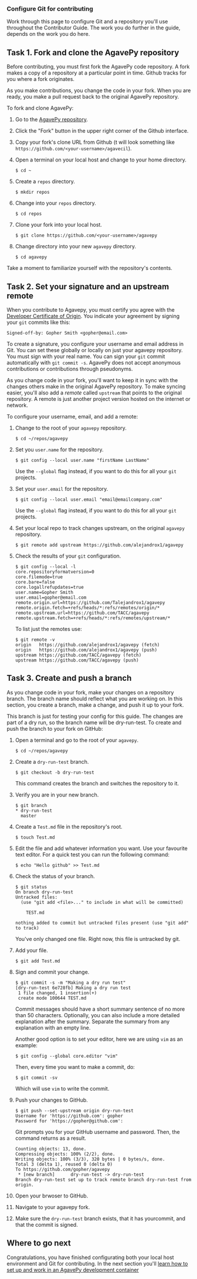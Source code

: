 ### Configure Git for contributing

Work through this page to configure Git and a repository you'll use throughout
the Contributor Guide.
The work you do further in the guide, depends on the work you do here.

## Task 1. Fork and clone the AgavePy repository

Before contributing, you must first fork the AgavePy code repository.
A fork makes a copy of a repository at a particular point in time.
Github tracks for you where a fork originates.

As you make contributions, you change the code in your fork.
When you are ready, you make a pull request back to the original AgavePy
repository.

To fork and clone AgavePy:
1. Go to the [AgavePy repository](https://github.com/TACC/agavepy).

2. Click the "Fork" button in the upper right corner of the Github interface.

3. Copy your fork's clone URL from Github (t will look something like 
`https://github.com/<your-username>/agavecil`).

4. Open a terminal on your local host and change to your home directory.
   ```
   $ cd ~
   ```

5. Create a `repos` directory.
   ```
   $ mkdir repos
   ```

6. Change into your `repos` directory.
   ```
   $ cd repos
   ```

7. Clone your fork into your local host.
   ```
   $ git clone https://github.com/<your-username>/agavepy
   ```

8. Change directory into your new `agavepy` directory.
   ```
   $ cd agavepy
   ```

Take a moment to familiarize yourself with the repository's contents.


## Task 2. Set your signature and an upstream remote

When you contribute to Agavepy, you must certify you agree with the [Developer
Certificate of Origin](https://developercertificate.org/).
You indicate your agreement by signing your `git` commits like this:
```
Signed-off-by: Gopher Smith <gopher@email.com>
```

To create a signature, you configure your username and email address in Git.
You can set these globally or locally on just your agavepy repository.
You must sign with your real name.
You can sign your `git` commit automatically with `git commit -s`. 
AgavePy does not accept anonymous contributions or contributions through
pseudonyms.

As you change code in your fork, you'll want to keep it in sync with the
changes others make in the original AgavePy repository.
To make syncing easier, you'll also add a _remote_ called `upstream` that
points to the original repository. 
A remote is just another project version hosted on the internet or network.

To configure your username, email, and add a remote:
1. Change to the root of your `agavepy` repository.
   ```
   $ cd ~/repos/agavepy
   ```

2. Set you `user.name` for the repository.
   ```
   $ git config --local user.name "firstName LastName"
   ```
   Use the `--global` flag instead, if you want to do this for all your `git`
   projects.

3. Set your `user.email` for the repository.
   ```
   $ git config --local user.email "email@emailcompany.com"
   ```
   Use the `--global` flag instead, if you want to do this for all your `git`
   projects.

4. Set your local repo to track changes upstream, on the original `agavepy`
   repository.
   ```
   $ git remote add upstream https://github.com/alejandrox1/agavepy
   ```

5. Check the results of your `git` configuration.
   ```
   $ git config --local -l
   core.repositoryformatversion=0
   core.filemode=true
   core.bare=false
   core.logallrefupdates=true
   user.name=Gopher Smith
   user.email=gopher@email.com
   remote.origin.url=https://github.com/Talejandrox1/agavepy
   remote.origin.fetch=+refs/heads/*:refs/remotes/origin/*
   remote.upstream.url=https://github.com/TACC/agavepy
   remote.upstream.fetch=+refs/heads/*:refs/remotes/upstream/*
   ```

   To list just the remotes use:
   ```
   $ git remote -v
   origin	https://github.com/alejandrox1/agavepy (fetch)
   origin	https://github.com/alejandrox1/agavepy (push)
   upstream https://github.com/TACC/agavepy (fetch)
   upstream https://github.com/TACC/agavepy (push)
   ```

## Task 3. Create and push a branch

As you change code in your fork, make your changes on a repository branch.
The branch name should reflect what you are working on.
In this section, you create a branch, make a change, and push it up to your fork.

This branch is just for testing your config for this guide.
The changes are part of a dry run, so the branch name will be dry-run-test.
To create and push the branch to your fork on GitHub:

1. Open a terminal and go to the root of your `agavepy`.
   ```
   $ cd ~/repos/agavepy
   ```

2. Create a `dry-run-test` branch.
   ```
   $ git checkout -b dry-run-test
   ```
   This command creates the branch and switches the repository to it.

3. Verify you are in your new branch.
   ```
   $ git branch
   * dry-run-test
     master
   ```

4. Create a `Test.md` file in the repository's root.
   ```
   $ touch Test.md
   ```

5. Edit the file and add whatever information you want. Use your favourite text
   editor. For a quick test you can run the following command:
   ```
   $ echo "Hello github" >> Test.md
   ```

6. Check the status of your branch.
   ```
   $ git status
   On branch dry-run-test
   Untracked files:
     (use "git add <file>..." to include in what will be committed)

       TEST.md

   nothing added to commit but untracked files present (use "git add" to track)
   ```
   You've only changed one file. Right now, this file is untracked by git.

7. Add your file.
   ```
   $ git add Test.md
   ```

8. Sign and commit your change.
   ```
   $ git commit -s -m "Making a dry run test"
   [dry-run-test 6e728fb] Making a dry run test
    1 file changed, 1 insertion(+)
    create mode 100644 TEST.md
   ```
   Commit messages should have a short summary sentence of no more than 50
   characters. Optionally, you can also include a more detailed explanation
   after the summary. Separate the summary from any explanation with an empty
   line.

   Another good option is to set your editor, here we are using `vim` as an
   example:
   ```
   $ git config --global core.editor "vim"
   ```
   Then, every time you want to make a commit, do:
   ```
   $ git commit -sv
   ```
   Which will use `vim` to write the commit.

9. Push your changes to GitHub.
   ```
   $ git push --set-upstream origin dry-run-test
   Username for 'https://github.com': gopher
   Password for 'https://gopher@github.com':
   ```
   Git prompts you for your GitHub username and password.
   Then, the command returns as a result.
   ```
   Counting objects: 13, done.
   Compressing objects: 100% (2/2), done.
   Writing objects: 100% (3/3), 320 bytes | 0 bytes/s, done.
   Total 3 (delta 1), reused 0 (delta 0)
   To https://github.com/gopher/agavepy
    * [new branch]      dry-run-test -> dry-run-test
   Branch dry-run-test set up to track remote branch dry-run-test from origin.
   ```

11. Open your brwoser to GitHub.

12. Navigate to your agavepy fork.

13. Make sure the `dry-run-test` branch exists, that it has yourcommit, and
    that the commit is signed.

## Where to go next
Congratulations, you have finished configurating both your local host
environment and Git for contributing.
In the next section you'll [learn how to set up and work in an AgavePy
development container](set-up-dev-end.md)
